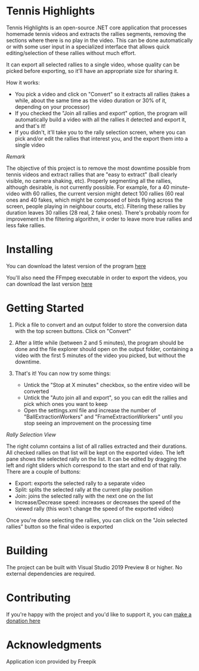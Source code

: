 # Tennis Highlights

Tennis Highlights is an open-source .NET core application that processes homemade tennis videos and extracts the rallies segments, removing the sections where there is no play in the video. This can be done automatically or with some user input in a specialized interface that allows quick editing/selection of these rallies without much effort.

It can export all selected rallies to a single video, whose quality can be picked before exporting, so it'll have an appropriate size for sharing it.

How it works:
  - You pick a video and click on "Convert" so it extracts all rallies (takes a while, about the same time as the video duration or 30% of it, depending on your processor)
  - If you checked the "Join all rallies and export" option, the program will automatically build a video with all the rallies it detected and export it, and that's it!
  - If you didn't, it'll take you to the rally selection screen, where you can pick and/or edit the rallies that interest you, and the export them into a single video
  
*Remark*
  
The objective of this project is to remove the most downtime possible from tennis videos and extract rallies that are "easy to extract" (ball clearly visible, no camera shaking, etc). Properly segmenting all the rallies, although desirable, is not currently possible. For example, for a 40 minute-video with 60 rallies, the current version might detect 100 rallies (60 real ones and 40 fakes, which might be  composed of birds flying across the screen, people playing in neighbour courts, etc). Filtering these rallies by duration leaves 30 rallies (28 real, 2 fake ones). There's probably room for improvement in the filtering algorithm, ir order to leave more true rallies and less fake rallies.
  
# Installing

You can download the latest version of the program [here](https://github.com/katsub/tennis-highlights/edit/master/releases/)

You'll also need the FFmpeg executable in order to export the videos, you can download the last version [here](https://ffmpeg.zeranoe.com/builds/)

# Getting Started

1. Pick a file to convert and an output folder to store the conversion data with the top screen buttons. Click on "Convert"

2. After a little while (between 2 and 5 minutes), the program should be done and the file explorer should open on the output folder, containing a video with the first 5 minutes of the video you picked, but without the downtime.

3. That's it! You can now try some things:
    - Untick the "Stop at X minutes" checkbox, so the entire video will be converted
    - Untick the "Auto join all and export", so you can edit the rallies and pick which ones you want to keep
    - Open the settings.xml file and increase the number of "BallExtractionWorkers" and "FrameExtractionWorkers" until you stop seeing an improvement on the processing time
 
  *Rally Selection View*
  
  The right column contains a list of all rallies extracted and their durations. All checked rallies on that list will be kept on the exported video. 
  The left pane shows the selected rally on the list. It can be edited by dragging the left and right sliders which correspond to the start and end of that rally.
  There are a couple of buttons:
  - Export: exports the selected rally to a separate video
  - Split: splits the selected rally at the current play position
  - Join: joins the selected rally with the next one on the list
  - Increase/Decrease speed: increases or decreases the speed of the viewed rally (this won't change the speed of the exported video)
  
  Once you're done selecting the rallies, you can click on the "Join selected rallies" button so the final video is exported

# Building

The project can be built with Visual Studio 2019 Preview 8 or higher. No external dependencies are required.

# Contributing

If you're happy with the project and you'd like to support it, you can [make a donation here](https://www.paypal.com/donate/?token=qMxrkbZ7wdmH0MHlTh5IOgTXSlkgKpNcbSjluXLvRvypnu8EmN0ET_KXginl9WWpV2OkrW&country.x=FR&locale.x=FR)

# Acknowledgments

Application icon provided by Freepik
